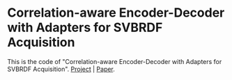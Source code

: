 # Correlation-aware Encoder-Decoder with Adapters for SVBRDF Acquisition
This is the code of "Correlation-aware Encoder-Decoder with Adapters for SVBRDF Acquisition". [Project](https://rody-nkcs.github.io/SVBRDF/) | [Paper]().
